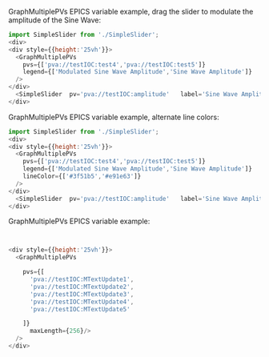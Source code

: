 GraphMultiplePVs EPICS variable example, drag the slider to modulate the amplitude of the Sine Wave:
```js
import SimpleSlider from './SimpleSlider';
<div>
<div style={{height:'25vh'}}>
  <GraphMultiplePVs  
    pvs={['pva://testIOC:test4','pva://testIOC:test5']}  
    legend={['Modulated Sine Wave Amplitude','Sine Wave Amplitude']}
  />
</div>
  <SimpleSlider  pv='pva://testIOC:amplitude'   label='Sine Wave Amplitude' usePvMinMax={true}/>
</div>


```

GraphMultiplePVs EPICS variable example, alternate line colors:
```js
import SimpleSlider from './SimpleSlider';
<div>
<div style={{height:'25vh'}}>
  <GraphMultiplePVs  
    pvs={['pva://testIOC:test4','pva://testIOC:test5']}  
    legend={['Modulated Sine Wave Amplitude','Sine Wave Amplitude']}
    lineColor={['#3f51b5','#e91e63']}
  />
</div>
  <SimpleSlider  pv='pva://testIOC:amplitude'   label='Sine Wave Amplitude' usePvMinMax={true}/>
</div>


```






GraphMultiplePVs EPICS variable example:
```js


<div style={{height:'25vh'}}>
  <GraphMultiplePVs  

    pvs={[
      'pva://testIOC:MTextUpdate1',
      'pva://testIOC:MTextUpdate2',
      'pva://testIOC:MTextUpdate3',
      'pva://testIOC:MTextUpdate4',
      'pva://testIOC:MTextUpdate5'

    ]}
      maxLength={256}/>
  />
</div>




```
